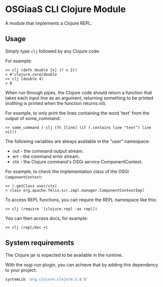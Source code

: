 # OSGiaaS CLI Clojure Module

A module that implements a Clojure REPL.

## Usage

Simply type `clj` followed by any Clojure code.

For example:

```
>> clj (defn double [x] (* x 2))
< #'clojure.core/double
>> clj (double 4)
< 8
```

When run through pipes, the Clojure code should return a function that takes each input line as an argument, 
returning something to be printed (nothing is printed when the function returns nil).

For example, to only print the lines containing the word 'text' from the output of some_command:

```
>> some_command | clj (fn [line] (if (.contains line "text") line nil))
```

The following variables are always available in the "user" namespace:

  * out - the command output stream.
  * err - the command error stream.
  * ctx - the Clojure command's OSGi service ComponentContext.

For example, to check the implementation class of the OSGi `ComponentContext`:

```
>> (.getClass user/ctx)
< class org.apache.felix.scr.impl.manager.ComponentContextImpl
```

To access REPL functions, you can require the REPL namespace like this:

```
>> clj (require '[clojure.repl :as repl])
```

You can then access docs, for example:

```
>> clj (repl/doc +)
```

## System requirements

The Clojure jar is expected to be available in the runtime.

With the osgi-run plugin, you can achieve that by adding this dependency to your project:

```groovy
systemLib 'org.clojure:clojure:1.8.0'
```

